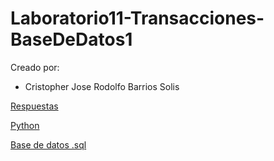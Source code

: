 # Laboratorio11-Transacciones-BaseDeDatos1

Creado por:

- Cristopher Jose Rodolfo Barrios Solis


[Respuestas](./Laboratorio11-Transacciones.pdf)

[Python](./laboratorio11-18207.py)

[Base de datos .sql](./lab11.sql)